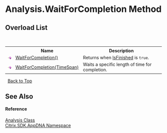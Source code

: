 # Analysis.WaitForCompletion Method 
 


## Overload List
&nbsp;<table><tr><th></th><th>Name</th><th>Description</th></tr><tr><td>![Public method](media/pubmethod.gif "Public method")</td><td><a href="M_Citrix_SDK_AppDNA_Analysis_WaitForCompletion">WaitForCompletion()</a></td><td>
Returns when <a href="P_Citrix_SDK_AppDNA_Analysis_IsFinished">IsFinished</a> is `true`.</td></tr><tr><td>![Public method](media/pubmethod.gif "Public method")</td><td><a href="M_Citrix_SDK_AppDNA_Analysis_WaitForCompletion_1">WaitForCompletion(TimeSpan)</a></td><td>
Waits a specific length of time for completion.</td></tr></table>&nbsp;
<a href="#analysis.waitforcompletion-method">Back to Top</a>

## See Also


#### Reference
<a href="T_Citrix_SDK_AppDNA_Analysis">Analysis Class</a><br /><a href="N_Citrix_SDK_AppDNA">Citrix.SDK.AppDNA Namespace</a><br />
